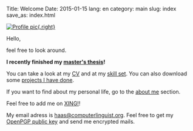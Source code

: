 Title: Welcome
Date: 2015-01-15
lang: en
category: main
slug: index
save_as: index.html

[![Profile pic](|filename|/images/mh-strand-200.jpg){.right}](|filename|/images/mh-strand.jpg)


Hello,

feel free to look around.

<strong>I recently finished my [master's thesis](|filename|ma-thesis.md)!</strong>


You can take a look at my [CV](|filename|cv.md) and at my [skill set](|filename|experience.md).
You can also download some [projects I have done](|filename|projects.md).

If you want to find about my personal life, go to the [about me](|filename|about.md) section.

Feel free to add me on [XING!](https://www.xing.com/profile/Michael_Haas135)!

My email adress is [haas@computerlinguist.org](mailto:haas@computerlinguist.org). Feel free to
get my [OpenPGP public key](|filename|/downloads/Michael_Haas_haas_AT_computerlinguist.org_(0xE97B9C8A)_pub.asc)
and send me encrypted mails.

